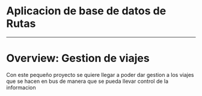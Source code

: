 <h1>Aplicacion de base de datos de Rutas</h1>
<hr size="8px" color="black" />
<h1>Overview: Gestion de viajes</h1>
<p>Con este pequeño proyecto se quiere llegar a poder dar gestion a los viajes que se hacen en bus de manera que se pueda llevar control de la informacion</p>
